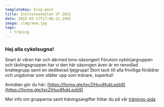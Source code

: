 ```yaml
---
templateKey: blog-post
title: Intresseanmälan VT 2022
date: 2022-03-17T17:06:21.190Z
image: /img/anm.jpg
tags:
  - träning
---
```


### Hej alla cykelsugna!
Snart är våren här och därmed bmx-säsongen!
Förutom nybörjargruppen och tävlingsgruppen har vi den här säsongen även är en renodlad knattegrupp samt en dedikerad tjejgrupp! Stort tack till alla frivilliga föräldrar och ungdomar som ställer upp som tränare, superkul!  

Anmälan gör du här: [https://forms.gle/txcZiHuv8fukLezb9](https://forms.gle/txcZiHuv8fukLezb9)  

Mer info om grupperna samt träningsavgifter hittar du på vår [tränings-sida](/traning)
